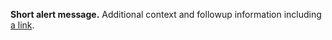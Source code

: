 
<section
  class="usa-site-alert usa-site-alert--info usa-site-alert--no-icon"
  aria-label="Site alert,,,,,"
>
  <div class="usa-alert">
    <div class="usa-alert__body">
      <p class="usa-alert__text">
        <strong>Short alert message.</strong> Additional context and followup
        information including
        <a class="usa-link" href="javascript:void(0);">a link</a>.
      </p>
    </div>
  </div>
</section>